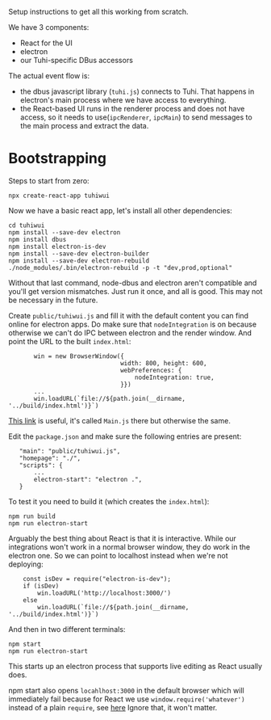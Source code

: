 Setup instructions to get all this working from scratch.

We have 3 components:
- React for the UI
- electron
- our Tuhi-specific DBus accessors

The actual event flow is:
- the dbus javascript library (`tuhi.js`) connects to Tuhi. That happens in
  electron's main process where we have access to everything.
- the React-based UI runs in the renderer process and does not have access,
  so it needs to use(`ipcRenderer`, `ipcMain`) to send messages to
  the main process and extract the data.


Bootstrapping
=============

Steps to start from zero:

```
npx create-react-app tuhiwui
```

Now we have a basic react app, let's install all other dependencies:

```
cd tuhiwui
npm install --save-dev electron
npm install dbus
npm install electron-is-dev
npm install --save-dev electron-builder
npm install --save-dev electron-rebuild
./node_modules/.bin/electron-rebuild -p -t "dev,prod,optional"
```

Without that last command, node-dbus and electron aren't compatible and
you'll get version mismatches. Just run it once, and all is good. This may
not be necessary in the future.

Create `public/tuhiwui.js` and fill it with the default content you can
find online for electron apps. Do make sure that `nodeIntegration` is on
because otherwise we can't do IPC between electron and the render window.
And point the URL to the built `index.html`:
```
       win = new BrowserWindow({
                               width: 800, height: 600,
                               webPreferences: {
                                   nodeIntegration: true,
                               }})
       ...
       win.loadURL(`file://${path.join(__dirname, '../build/index.html')}`)
```

[This link](https://medium.com/@brockhoff/using-electron-with-react-the-basics-e93f9761f86f)
is useful, it's called `Main.js` there but otherwise the same.

Edit the `package.json` and make sure the following entries are present:
```
   "main": "public/tuhiwui.js",
   "homepage": "./",
   "scripts": { 
       ...
       electron-start": "electron .", 
   }
   ```

To test it you need to build it (which creates the `index.html`):
```
npm run build
npm run electron-start
```

Arguably the best thing about React is that it is interactive. While our
integrations won't work in a normal browser window, they do work in the
electron one. So we can point to localhost instead when we're not deploying:
```
    const isDev = require("electron-is-dev");
    if (isDev)
        win.loadURL('http://localhost:3000/')
    else
        win.loadURL(`file://${path.join(__dirname, '../build/index.html')}`)
```
And then in two different terminals:
```
npm start
npm run electron-start
```

This starts up an electron process that supports live editing as React
usually does.

npm start also opens `locahlhost:3000` in the default browser which will
immediately fail because for React we use `window.require('whatever')`
instead of a plain `require`, see
[here](https://github.com/electron/electron/issues/7300)
Ignore that, it won't matter.
